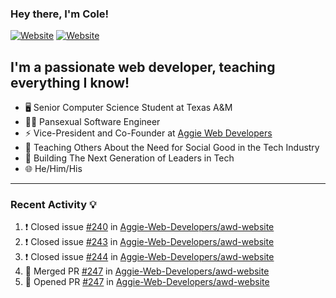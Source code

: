 ### Hey there, I'm Cole!

[![Website](https://img.shields.io/website?label=aggiedevelopers.com&style=for-the-badge&url=https%3A%2F%2Faggiedevelopers.com)](https://aggiedevelopers.com)
[![Website](https://img.shields.io/website?label=coledc.com&style=for-the-badge&url=https%3A%2F%2Fcoledc.com)](https://coledc.com)

## I'm a passionate web developer, teaching everything I know!

- 🖥️ Senior Computer Science Student at Texas A&M
- 🏳️‍🌈 Pansexual Software Engineer
- ⚡ Vice-President and Co-Founder at [Aggie Web Developers](https://www.aggiedevelopers.com)
- 💙 Teaching Others About the Need for Social Good in the Tech Industry
- 🚀 Building The Next Generation of Leaders in Tech
- 🌐 He/Him/His

---

### Recent Activity 💡

<!--START_SECTION:activity-->

1. ❗️ Closed issue [#240](https://github.com/Aggie-Web-Developers/awd-website/issues/240) in [Aggie-Web-Developers/awd-website](https://github.com/Aggie-Web-Developers/awd-website)
2. ❗️ Closed issue [#243](https://github.com/Aggie-Web-Developers/awd-website/issues/243) in [Aggie-Web-Developers/awd-website](https://github.com/Aggie-Web-Developers/awd-website)
3. ❗️ Closed issue [#244](https://github.com/Aggie-Web-Developers/awd-website/issues/244) in [Aggie-Web-Developers/awd-website](https://github.com/Aggie-Web-Developers/awd-website)
4. 🎉 Merged PR [#247](https://github.com/Aggie-Web-Developers/awd-website/pull/247) in [Aggie-Web-Developers/awd-website](https://github.com/Aggie-Web-Developers/awd-website)
5. 💪 Opened PR [#247](https://github.com/Aggie-Web-Developers/awd-website/pull/247) in [Aggie-Web-Developers/awd-website](https://github.com/Aggie-Web-Developers/awd-website)
<!--END_SECTION:activity-->
